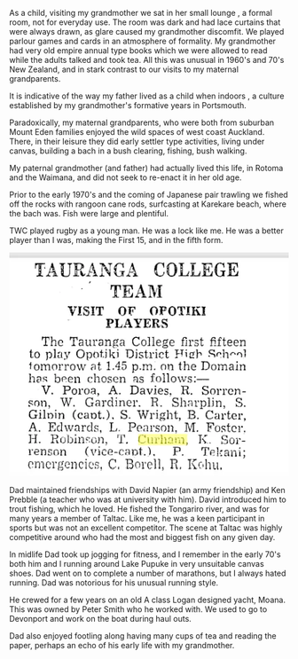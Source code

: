 As a child, visiting my grandmother we sat in her small lounge , a formal room, not for everyday use. The room was dark and had lace curtains that were always drawn, as glare caused my grandmother discomfit. We played parlour games and cards in an atmosphere of formality. My grandmother had very old empire annual type books which we were allowed to read while the adults talked and took tea. All this was unusual in 1960's and 70's New Zealand, and in stark contrast to our visits to my maternal grandparents. 

It is indicative of the way my father lived as a child when indoors , a culture established by my grandmother's formative years in Portsmouth. 

Paradoxically, my maternal grandparents, who were both from suburban Mount Eden families enjoyed the wild spaces of west coast Auckland. There, in their leisure they did early settler type activities, living under canvas, building a bach in a bush clearing, fishing, bush walking. 

My paternal grandmother (and father) had actually lived this life, in Rotoma and the Waimana, and did not seek to re-enact it in her old age.

Prior to the early 1970's and the coming of Japanese pair trawling we fished off the rocks with rangoon cane rods, surfcasting at Karekare beach, where the bach was. Fish were large and plentiful. 

TWC played rugby as a young man. He was a lock like me. He was a better player than I was, making the First 15, and in the fifth form.

![](../../assets/At_play_01.webp)

Dad maintained friendships with David Napier (an army friendship) and Ken Prebble (a teacher who was at university with him). David introduced him to trout fishing, which he loved. He fished the Tongariro river, and was for many years a member of Taltac. Like me, he was a keen participant in sports but was not an excellent competitor. The scene at Taltac was highly competitive around who  had the most and biggest fish on any given day. 

In midlife Dad took up jogging for fitness, and I remember in the early 70's both him and I running around Lake Pupuke in very unsuitable canvas shoes. Dad went on to complete a number of marathons, but I always hated running. Dad was notorious for his unusual running style.

He crewed for a few years on an old A class Logan designed yacht, Moana. This was owned by Peter Smith who he worked with. We used to go to Devonport and work on the boat during haul outs. 

Dad also enjoyed footling along having many cups of tea and reading the paper, perhaps an echo of his early life with my grandmother.